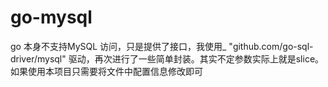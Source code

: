 # go-mysql
go 本身不支持MySQL 访问，只是提供了接口，我使用_ "github.com/go-sql-driver/mysql" 驱动，再次进行了一些简单封装。其实不定参数实际上就是slice。
如果使用本项目只需要将文件中配置信息修改即可
